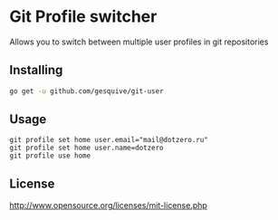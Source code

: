 # Git Profile switcher

Allows you to switch between multiple user profiles in git repositories

## Installing

 ```bash
go get -u github.com/gesquive/git-user
```

## Usage

```
git profile set home user.email="mail@dotzero.ru"
git profile set home user.name=dotzero
git profile use home
```

## License

http://www.opensource.org/licenses/mit-license.php
